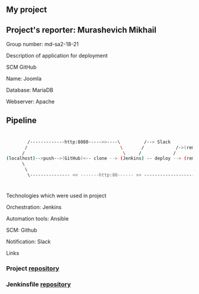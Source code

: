 ## My project

## Project's reporter: Murashevich Mikhail

Group number: md-sa2-18-21

Description of application for deployment

SCM GitHub

Name: Joomla

Database: MariaDB

Webserver: Apache


## Pipeline

#
```bash
        /-------------http:8080----->>----\         /--> Slack
       /                                   \       /            /->(remote_1 local ansible host: joomla+Apache+MariaDB )
      /                                     \     /            /       
(localhost)-->push-->(GitHub)<-- clone --> (Jenkins) -- deploy --> (remote_2 local ansible host: joomla+Apache+MariaDB )
      \                                                                      /
       \                                                                    /
        \--------------- << -------http:80------ >> -----------------------/
```
#

Technologies which were used in project

Orchestration: Jenkins

Automation tools: Ansible

SCM: Github

Notification: Slack

Links

### Project [repository](https://github.com/mikevoice/project)
### Jenkinsfile [repository](https://github.com/mikevoice/pipe)
